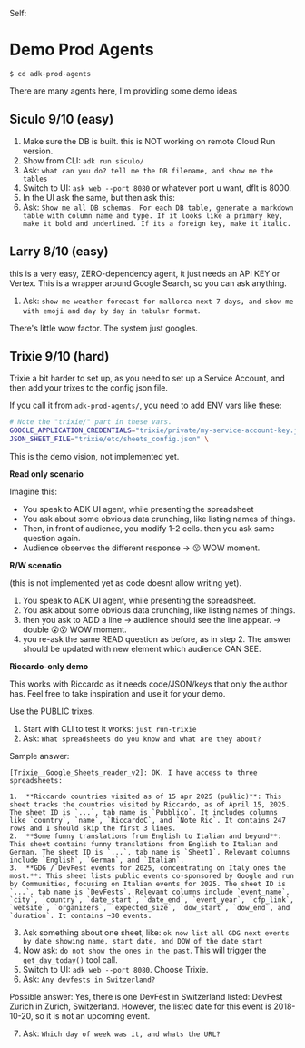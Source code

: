 Self:

# Demo  Prod Agents

`$ cd adk-prod-agents`

There are many agents here, I'm providing some demo ideas


## Siculo 9/10 (easy)

1. Make sure the DB is built. this is NOT working on remote Cloud Run version.
2. Show from CLI: `adk run siculo/`
3. Ask: `what can you do? tell me the DB filename, and show me the tables`
4. Switch to UI: `ask web --port 8080` or whatever port u want, dflt is 8000.
5. In the UI ask the same, but then ask this:
6. Ask: `Show me all DB schemas. For each DB table, generate a markdown table with column name and type. If it looks like a primary key, make it bold and underlined. If its a foreign key, make it italic.`

## Larry 8/10 (easy)

this is a very easy, ZERO-dependency agent, it just needs an API KEY or Vertex.
This is a wrapper around Google Search, so you can ask anything.

1. Ask: `show me weather forecast for mallorca next 7 days, and show me with emoji and day by day in tabular format`.

There's little wow factor. The system just googles.

## Trixie 9/10 (hard)

Trixie a bit harder to set up, as you need to set up a Service Account, and then add your trixes to the config json file.

If you call it from `adk-prod-agents/`, you need to add ENV vars like these:

```bash
# Note the "trixie/" part in these vars.
GOOGLE_APPLICATION_CREDENTIALS="trixie/private/my-service-account-key.json" \
JSON_SHEET_FILE="trixie/etc/sheets_config.json" \
```

This is the demo vision, not implemented yet.

**Read only scenario**

Imagine this:
* You speak to ADK UI agent, while presenting the spreadsheet
* You ask about some obvious data crunching, like listing names of things.
* Then, in front of audience, you modify 1-2 cells. then you ask same question again.
* Audience observes the different response -> 😮 WOW moment.

**R/W scenatio**

(this is not implemented yet as code doesnt allow writing yet).

1. You speak to ADK UI agent, while presenting the spreadsheet.
2. You ask about some obvious data crunching, like listing names of things.
3. then you ask to ADD a line -> audience should see the line appear. -> double 😮😮 WOW moment.
4. you re-ask the same READ question as before, as in step 2. The answer should be updated with new element which audience CAN SEE.

**Riccardo-only demo**

This works with Riccardo as it needs code/JSON/keys that only the author has. Feel free to take inspiration and use it for your demo.

Use the PUBLIC trixes.

1. Start with CLI to test it works: `just run-trixie `
2. Ask: `What spreadsheets do you know and what are they about?`

Sample answer:
```
[Trixie__Google_Sheets_reader_v2]: OK. I have access to three spreadsheets:

1.  **Riccardo countries visited as of 15 apr 2025 (public)**: This sheet tracks the countries visited by Riccardo, as of April 15, 2025. The sheet ID is `...`, tab name is `Pubblico`. It includes columns like `country`, `name`, `RiccardoC`, and `Note Ric`. It contains 247 rows and I should skip the first 3 lines.
2.  **Some funny translations from English to Italian and beyond**: This sheet contains funny translations from English to Italian and German. The sheet ID is `...`, tab name is `Sheet1`. Relevant columns include `English`, `German`, and `Italian`.
3.  **GDG / DevFest events for 2025, concentrating on Italy ones the most.**: This sheet lists public events co-sponsored by Google and run by Communities, focusing on Italian events for 2025. The sheet ID is `...`, tab name is `DevFests`. Relevant columns include `event_name`, `city`, `country`, `date_start`, `date_end`, `event_year`, `cfp_link`, `website`, `organizers`, `expected_size`, `dow_start`, `dow_end`, and `duration`. It contains ~30 events.
```
3. Ask something about one sheet, like: `ok now list all GDG next events by date showing name, start date, and DOW of the date start`
4. Now ask: `do not show the ones in the past`. This will trigger the `get_day_today()` tool call.
5. Switch to UI: `adk web --port 8080`. Choose Trixie.
6. Ask: `Any devfests in Switzerland?`

Possible answer:
Yes, there is one DevFest in Switzerland listed:
DevFest Zurich in Zurich, Switzerland. However, the listed date for this event is 2018-10-20, so it is not an upcoming event.

7. Ask: `Which day of week was it, and whats the URL?`

